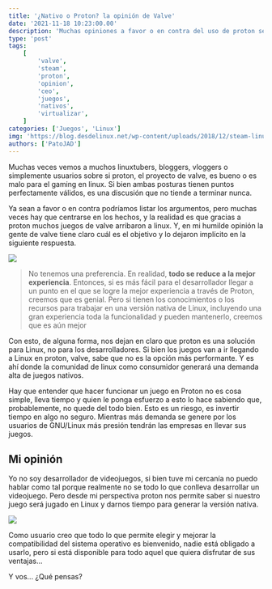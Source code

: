 ```yaml
---
title: '¿Nativo o Proton? la opinión de Valve'
date: '2021-11-18 10:23:00.00'
description: 'Muchas opiniones a favor o en contra del uso de proton se dieron a conocer por muchos iconos, blogs, linuxtubers, etc. Ahora le toca a Valve.'
type: 'post'
tags:
    [
        'valve',
        'steam',
        'proton',
        'opinion',
        'ceo',
        'juegos',
        'nativos',
        'virtualizar',
    ]
categories: ['Juegos', 'Linux']
img: 'https://blog.desdelinux.net/wp-content/uploads/2018/12/steam-linux-proton.jpg'
authors: ['PatoJAD']
---
```


Muchas veces vemos a muchos linuxtubers, bloggers, vloggers o simplemente usuarios sobre si proton, el proyecto de valve, es bueno o es malo para el gaming en linux. Si bien ambas posturas tienen puntos perfectamente válidos, es una discusión que no tiende a terminar nunca.

Ya sean a favor o en contra podríamos listar los argumentos, pero muchas veces hay que centrarse en los hechos, y la realidad es que gracias a proton muchos juegos de valve arribaron a linux. Y, en mi humilde opinión la gente de valve tiene claro cuál es el objetivo y lo dejaron implícito en la siguiente respuesta.

![](https://i.ytimg.com/vi/QF-xHTKY4H4/maxresdefault.jpg)

> No tenemos una preferencia. En realidad, **todo se reduce a la mejor experiencia**. Entonces, si es más fácil para el desarrollador llegar a un punto en el que se logre la mejor experiencia a través de Proton, creemos que es genial. Pero si tienen los conocimientos o los recursos para trabajar en una versión nativa de Linux, incluyendo una gran experiencia toda la funcionalidad y pueden mantenerlo, creemos que es aún mejor

Con esto, de alguna forma, nos dejan en claro que proton es una solución para Linux, no para los desarrolladores. Si bien los juegos van a ir llegando a Linux en proton, valve, sabe que no es la opción más performante. Y es ahí donde la comunidad de linux como consumidor generará una demanda alta de juegos nativos.

Hay que entender que hacer funcionar un juego en Proton no es cosa simple, lleva tiempo y quien le ponga esfuerzo a esto lo hace sabiendo que, probablemente, no quede del todo bien. Esto es un riesgo, es invertir tiempo en algo no seguro. Mientras más demanda se genere por los usuarios de GNU/Linux más presión tendrán las empresas en llevar sus juegos.

## Mi opinión

Yo no soy desarrollador de videojuegos, si bien tuve mi cercanía no puedo hablar como tal porque realmente no se todo lo que conlleva desarrollar un videojuego. Pero desde mi perspectiva proton nos permite saber si nuestro juego será jugado en Linux y darnos tiempo para generar la versión nativa.

![](https://learntalk.org/photos/blog/header_photo/183/Learntalk_BlogPosts_I_Think.jpg)

Como usuario creo que todo lo que permite elegir y mejorar la compatibilidad del sistema operativo es bienvenido, nadie está obligado a usarlo, pero si está disponible para todo aquel que quiera disfrutar de sus ventajas…

Y vos... ¿Qué pensas?
